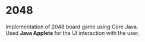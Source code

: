 # 2048

Implementation of 2048 board game using Core Java.<br/>
Used <b>Java Applets</b> for the UI interaction with the user.
